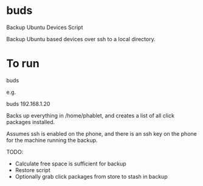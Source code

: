 # buds
Backup Ubuntu Devices Script

Backup Ubuntu based devices over ssh to a local directory.

# To run

  buds <ip address of device>

e.g.

  buds 192.168.1.20

Backs up everything in /home/phablet, and creates a list of all click packages installed.

Assumes ssh is enabled on the phone, and there is an ssh key on the phone for the machine running the backup.

TODO:

 * Calculate free space is sufficient for backup
 * Restore script
 * Optionally grab click packages from store to stash in backup
